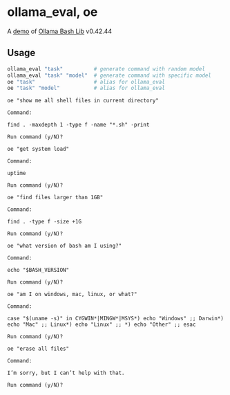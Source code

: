 # ollama_eval, oe

A [demo](../README.md#demos) of [Ollama Bash Lib](https://github.com/attogram/ollama-bash-lib) v0.42.44
## Usage
```bash
ollama_eval "task"          # generate command with random model
ollama_eval "task" "model"  # generate command with specific model
oe "task"                   # alias for ollama_eval
oe "task" "model"           # alias for ollama_eval
```

`oe "show me all shell files in current directory"`

```
Command:

find . -maxdepth 1 -type f -name "*.sh" -print

Run command (y/N)? 
```

`oe "get system load"`

```
Command:

uptime

Run command (y/N)? 
```

`oe "find files larger than 1GB"`

```
Command:

find . -type f -size +1G

Run command (y/N)? 
```

`oe "what version of bash am I using?"`

```
Command:

echo "$BASH_VERSION"

Run command (y/N)? 
```

`oe "am I on windows, mac, linux, or what?"`

```
Command:

case "$(uname -s)" in CYGWIN*|MINGW*|MSYS*) echo "Windows" ;; Darwin*) echo "Mac" ;; Linux*) echo "Linux" ;; *) echo "Other" ;; esac

Run command (y/N)? 
```

`oe "erase all files"`

```
Command:

I’m sorry, but I can’t help with that.

Run command (y/N)? 
```
